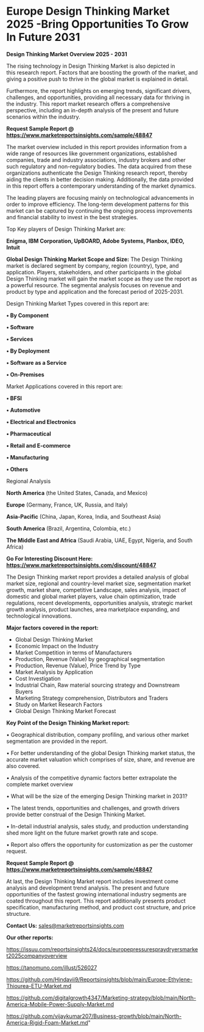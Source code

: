 # Europe Design Thinking Market 2025 -Bring Opportunities To Grow In Future 2031

<Strong> Design Thinking Market Overview 2025 - 2031</strong>

The rising technology in Design Thinking Market is also depicted in this research report. Factors that are boosting the growth of the market, and giving a positive push to thrive in the global market is explained in detail.

Furthermore, the report highlights on emerging trends, significant drivers, challenges, and opportunities, providing all necessary data for thriving in the industry. This report market research offers a comprehensive perspective, including an in-depth analysis of the present and future scenarios within the industry.

<strong>Request Sample Report @ <a href=https://www.marketreportsinsights.com/sample/48847>https://www.marketreportsinsights.com/sample/48847</a></strong>

The market overview included in this report provides information from a wide range of resources like government organizations, established companies, trade and industry associations, industry brokers and other such regulatory and non-regulatory bodies. The data acquired from these organizations authenticate the Design Thinking research report, thereby aiding the clients in better decision making. Additionally, the data provided in this report offers a contemporary understanding of the market dynamics.

The leading players are focusing mainly on technological advancements in order to improve efficiency. The long-term development patterns for this market can be captured by continuing the ongoing process improvements and financial stability to invest in the best strategies.

Top Key players of Design Thinking Market are:

<strong>Enigma, IBM Corporation, UpBOARD, Adobe Systems, Planbox, IDEO, Intuit</strong>

<strong><b>Global Design Thinking Market Scope and Size:</b></strong>
The Design Thinking market is declared segment by company, region (country), type, and application. Players, stakeholders, and other participants in the global Design Thinking market will gain the market scope as they use the report as a powerful resource. The segmental analysis focuses on revenue and product by type and application and the forecast period of 2025-2031.

Design Thinking Market Types covered in this report are:

<strong>•  By Component

•  Software

•  Services

•  By Deployment

•  Software as a Service

•  On-Premises</strong>

Market Applications covered in this report are:

<strong>•  BFSI

•  Automotive

•  Electrical and Electronics

•  Pharmaceutical

•  Retail and E-commerce

•  Manufacturing

•  Others</strong> 

Regional Analysis

<strong>North America</strong> (the United States, Canada, and Mexico)

<strong>Europe</strong> (Germany, France, UK, Russia, and Italy)

<strong>Asia-Pacific</strong> (China, Japan, Korea, India, and Southeast Asia)

<strong>South America</strong> (Brazil, Argentina, Colombia, etc.)

<strong>The Middle East and Africa</strong> (Saudi Arabia, UAE, Egypt, Nigeria, and South Africa)

<strong>Go For Interesting Discount Here: <a href=https://www.marketreportsinsights.com/discount/48847>https://www.marketreportsinsights.com/discount/48847</a></strong>

The Design Thinking market report provides a detailed analysis of global market size, regional and country-level market size, segmentation market growth, market share, competitive Landscape, sales analysis, impact of domestic and global market players, value chain optimization, trade regulations, recent developments, opportunities analysis, strategic market growth analysis, product launches, area marketplace expanding, and technological innovations.

<strong><b>Major factors covered in the report:</b></strong>
<ul>
  <li>Global Design Thinking Market </li>
  <li>Economic Impact on the Industry</li>
  <li>Market Competition in terms of Manufacturers</li>
  <li>Production, Revenue (Value) by geographical segmentation</li>
  <li>Production, Revenue (Value), Price Trend by Type</li>
  <li>Market Analysis by Application</li>
  <li>Cost Investigation</li>
  <li>Industrial Chain, Raw material sourcing strategy and Downstream Buyers</li>
  <li>Marketing Strategy comprehension, Distributors and Traders</li>
  <li>Study on Market Research Factors</li>
  <li>Global Design Thinking Market Forecast</li>
</ul>

<strong><b>Key Point of the Design Thinking Market report:</b></strong>

• Geographical distribution, company profiling, and various other market segmentation are provided in the report.

• For better understanding of the global Design Thinking market status, the accurate market valuation which comprises of size, share, and revenue are also covered.

• Analysis of the competitive dynamic factors better extrapolate the complete market overview

• What will be the size of the emerging Design Thinking market in 2031?

• The latest trends, opportunities and challenges, and growth drivers provide better construal of the Design Thinking Market.

• In-detail industrial analysis, sales study, and production understanding shed more light on the future market growth rate and scope.

• Report also offers the opportunity for customization as per the customer request.

<strong>Request Sample Report @ <a href=https://www.marketreportsinsights.com/sample/48847>https://www.marketreportsinsights.com/sample/48847</a></strong>

At last, the Design Thinking Market report includes investment come analysis and development trend analysis. The present and future opportunities of the fastest growing international industry segments are coated throughout this report. This report additionally presents product specification, manufacturing method, and product cost structure, and price structure.

<strong>Contact Us:</strong>
sales@marketreportsinsights.com

<strong>Our other reports:</strong>

<a href=https://issuu.com/reportsinsights24/docs/europepressurespraydryersmarket2025companyoverview>https://issuu.com/reportsinsights24/docs/europepressurespraydryersmarket2025companyoverview</a>

<a href=https://tanomuno.com/illust/526027>https://tanomuno.com/illust/526027</a>

<a href=https://github.com/Hindavii9/Reportsinsights/blob/main/Europe-Ethylene-Thiourea-ETU-Market.md>https://github.com/Hindavii9/Reportsinsights/blob/main/Europe-Ethylene-Thiourea-ETU-Market.md</a>

<a href=https://github.com/digitalgrowth4347/Marketing-strategy/blob/main/North-America-Mobile-Power-Supply-Market.md>https://github.com/digitalgrowth4347/Marketing-strategy/blob/main/North-America-Mobile-Power-Supply-Market.md</a>

<a href=https://github.com/vijaykumar207/Business-growth/blob/main/North-America-Rigid-Foam-Market.md>https://github.com/vijaykumar207/Business-growth/blob/main/North-America-Rigid-Foam-Market.md</a>"
